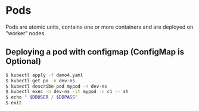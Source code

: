 # Pods

Pods are atomic units, contains one or more containers and are deployed on "worker" nodes.

## Deploying a pod with configmap (ConfigMap is Optional)

```bash
$ kubectl apply -f demo4.yaml
$ kubectl get po -n dev-ns
$ kubectl describe pod mypod -n dev-ns
$ kubectl exec -n dev-ns -it mypod -c c1 -- sh
$ echo " $DBUSER / $DBPASS"
$ exit
```